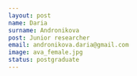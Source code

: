 ```yaml
---
layout: post
name: Daria
surname: Andronikova
post: Junior researcher
email: andronikova.daria@gmail.com
image: ava_female.jpg
status: postgraduate
---
```


